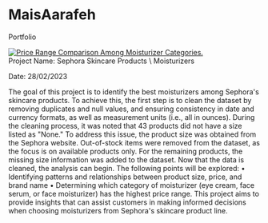 # MaisAarafeh
Portfolio 
<div class='tableauPlaceholder' id='viz1678184072458' style='position: relative'><noscript><a href='#'><img alt='Price Range Comparison Among Moisturizer Categories. ' src='https:&#47;&#47;public.tableau.com&#47;static&#47;images&#47;pr&#47;priceRangeComparisom&#47;Sheet2&#47;1_rss.png' style='border: none' /></a></noscript><object class='tableauViz'  style='display:none;'><param name='host_url' value='https%3A%2F%2Fpublic.tableau.com%2F' /> <param name='embed_code_version' value='3' /> <param name='site_root' value='' /><param name='name' value='priceRangeComparisom&#47;Sheet2' /><param name='tabs' value='no' /><param name='toolbar' value='yes' /><param name='static_image' value='https:&#47;&#47;public.tableau.com&#47;static&#47;images&#47;pr&#47;priceRangeComparisom&#47;Sheet2&#47;1.png' /> <param name='animate_transition' value='yes' /><param name='display_static_image' value='yes' /><param name='display_spinner' value='yes' /><param name='display_overlay' value='yes' /><param name='display_count' value='yes' /><param name='language' value='en-US' /></object></div>                <script type='text/javascript'>                    var divElement = document.getElementById('viz1678184072458');                    var vizElement = divElement.getElementsByTagName('object')[0];                    vizElement.style.width='100%';vizElement.style.height=(divElement.offsetWidth*0.75)+'px';                    var scriptElement = document.createElement('script');                    scriptElement.src = 'https://public.tableau.com/javascripts/api/viz_v1.js';                    vizElement.parentNode.insertBefore(scriptElement, vizElement);                </script>
 Project Name: Sephora Skincare Products \ Moisturizers
	
  Date: 28/02/2023
		
The goal of this project is to identify the best moisturizers among Sephora's skincare products. To achieve this, the first step is to clean the dataset by removing duplicates and null values, and ensuring consistency in date and currency formats, as well as measurement units (i.e., all in ounces).
During the cleaning process, it was noted that 43 products did not have a size listed as "None." To address this issue, the product size was obtained from the Sephora website. Out-of-stock items were removed from the dataset, as the focus is on available products only. For the remaining products, the missing size information was added to the dataset.
Now that the data is cleaned, the analysis can begin. The following points will be explored: 
• Identifying patterns and relationships between product size, price, and brand name 
• Determining which category of moisturizer (eye cream, face serum, or face moisturizer) has the highest price range.
This project aims to provide insights that can assist customers in making informed decisions when choosing moisturizers from Sephora's skincare product line.
